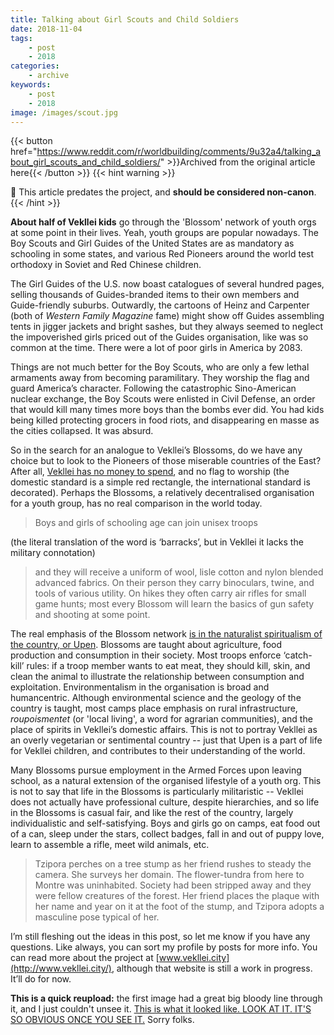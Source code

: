 ```yaml
---
title: Talking about Girl Scouts and Child Soldiers
date: 2018-11-04
tags:
    - post
    - 2018
categories:
    - archive
keywords:
    - post
    - 2018
image: /images/scout.jpg
---
```

{{< button href="https://www.reddit.com/r/worldbuilding/comments/9u32a4/talking_about_girl_scouts_and_child_soldiers/" >}}Archived from the original article here{{< /button >}}
{{< hint warning >}}

🌺 This article predates the project, and **should be considered non-canon**.
{{< /hint >}}

**About half of Vekllei kids** go through the 'Blossom' network of youth orgs at some point in their lives. Yeah, youth groups are popular nowadays. The Boy Scouts and Girl Guides of the United States are as mandatory as schooling in some states, and various Red Pioneers around the world test orthodoxy in Soviet and Red Chinese children.

The Girl Guides of the U.S. now boast catalogues of several hundred pages, selling thousands of Guides-branded items to their own members and Guide-friendly suburbs. Outwardly, the cartoons of Heinz and Carpenter (both of *Western Family* *Magazine* fame) might show off Guides assembling tents in jigger jackets and bright sashes, but they always seemed to neglect the impoverished girls priced out of the Guides organisation, like was so common at the time. There were a lot of poor girls in America by 2083.

Things are not much better for the Boy Scouts, who are only a few lethal armaments away from becoming paramilitary. They worship the flag and guard America’s character. Following the catastrophic Sino-American nuclear exchange, the Boy Scouts were enlisted in Civil Defense, an order that would kill many times more boys than the bombs ever did. You had kids being killed protecting grocers in food riots, and disappearing en masse as the cities collapsed. It was absurd.

So in the search for an analogue to Vekllei’s Blossoms, do we have any choice but to look to the Pioneers of those miserable countries of the East? After all, [Vekllei has no money to spend](https://www.reddit.com/r/worldbuilding/comments/9dikf6/shot_like_a_dog_in_a_supermarket_the_vekllei/e5hwuay/?context=3), and no flag to worship (the domestic standard is a simple red rectangle, the international standard is decorated). Perhaps the Blossoms, a relatively decentralised organisation for a youth group, has no real comparison in the world today.

>Boys and girls of schooling age can join unisex troops

(the literal translation of the word is ‘barracks’, but in Vekllei it lacks the military connotation)

>and they will receive a uniform of wool, lisle cotton and nylon blended advanced fabrics. On their person they carry binoculars, twine, and tools of various utility. On hikes they often carry air rifles for small game hunts; most every Blossom will learn the basics of gun safety and shooting at some point.

The real emphasis of the Blossom network [is in the naturalist spiritualism of the country, or Upen](https://www.reddit.com/r/worldbuilding/comments/9snaar/the_stewards_of_the_earth/). Blossoms are taught about agriculture, food production and consumption in their society. Most troops enforce ‘catch-kill’ rules: if a troop member wants to eat meat, they should kill, skin, and clean the animal to illustrate the relationship between consumption and exploitation. Environmentalism in the organisation is broad and humancentric. Although environmental science and the geology of the country is taught, most camps place emphasis on rural infrastructure, *roupoismentet* (or 'local living', a word for agrarian communities), and the place of spirits in Vekllei’s domestic affairs. This is not to portray Vekllei as an overly vegetarian or sentimental country -- just that Upen is a part of life for Vekllei children, and contributes to their understanding of the world.

Many Blossoms pursue employment in the Armed Forces upon leaving school, as a natural extension of the organised lifestyle of a youth org. This is not to say that life in the Blossoms is particularly militaristic -- Vekllei does not actually have professional culture, despite hierarchies, and so life in the Blossoms is casual fair, and like the rest of the country, largely individualistic and self-satisfying. Boys and girls go on camps, eat food out of a can, sleep under the stars, collect badges, fall in and out of puppy love, learn to assemble a rifle, meet wild animals, etc.

>Tzipora perches on a tree stump as her friend rushes to steady the camera. She surveys her domain. The flower-tundra from here to Montre was uninhabited. Society had been stripped away and they were fellow creatures of the forest. Her friend places the plaque with her name and year on it at the foot of the stump, and Tzipora adopts a masculine pose typical of her.

I’m still fleshing out the ideas in this post, so let me know if you have any questions. Like always, you can sort my profile by posts for more info. You can read more about the project at [www.vekllei.city](http://www.vekllei.city/), although that website is still a work in progress. It’ll do for now.

**This is a quick reupload:** the first image had a great big bloody line through it, and I just couldn't unsee it. [This is what it looked like. LOOK AT IT. IT'S SO OBVIOUS ONCE YOU SEE IT.](https://vekllei.city/wp-content/uploads/2018/11/IMG_0549.png) Sorry folks.
